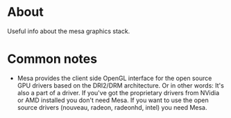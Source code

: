 # About

Useful info about the mesa graphics stack.

# Common notes

* Mesa provides the client side OpenGL interface for the open source GPU drivers based on the DRI2/DRM architecture. Or in other words: It's also a part of a driver. If you've got the proprietary drivers from NVidia or AMD installed you don't need Mesa. If you want to use the open source drivers (nouveau, radeon, radeonhd, intel) you need Mesa.
